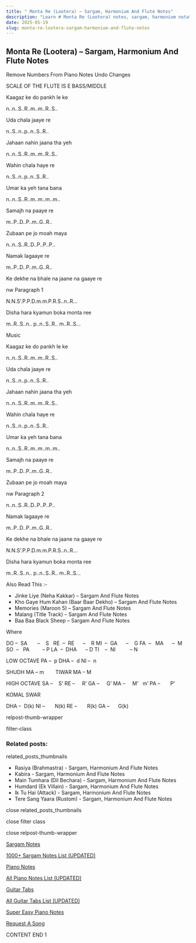```yaml
---
title: " Monta Re (Lootera) – Sargam, Harmonium And Flute Notes"
description: "Learn # Monta Re (Lootera) notes, sargam, harmonium notations and flute notes. Easy step-by-step tutorial for beginners."
date: 2025-05-19
slug: monta-re-lootera-sargam-harmonium-and-flute-notes
---
```


## Monta Re (Lootera) – Sargam, Harmonium And Flute Notes

Remove Numbers From Piano Notes
Undo Changes

SCALE OF THE FLUTE IS E BASS/MIDDLE

Kaagaz ke do pankh le ke

n..n..S..R..m..m..R..S..

Uda chala jaaye re

n..S..n..p..n..S..R..

Jahaan nahin jaana tha yeh

n..n..S..R..m..m..R..S..

Wahin chala haye re

n..S..n..p..n..S..R..

Umar ka yeh tana bana

n..n..S..R..m..m..m..m..

Samajh na paaye re

m..P..D..P..m..G..R..

Zubaan pe jo moah maya

n..n..S..R..D..P..P..P..

Namak lagaaye re

m..P..D..P..m..G..R..

Ke dekhe na bhale na jaane na gaaye re

nw Paragraph 1

N.N.S’.P.P.D.m.m.P.R.S..n..R…

Disha hara kyamun boka monta ree

m..R..S..n.. p..n..S..R.. m..R..S…

Music

Kaagaz ke do pankh le ke

n..n..S..R..m..m..R..S..

Uda chala jaaye re

n..S..n..p..n..S..R..

Jahaan nahin jaana tha yeh

n..n..S..R..m..m..R..S..

Wahin chala haye re

n..S..n..p..n..S..R..

Umar ka yeh tana bana

n..n..S..R..m..m..m..m..

Samajh na paaye re

m..P..D..P..m..G..R..

Zubaan pe jo moah maya

nw Paragraph 2

n..n..S..R..D..P..P..P..

Namak lagaaye re

m..P..D..P..m..G..R..

Ke dekhe na bhale na jaane na gaaye re

N.N.S’.P.P.D.m.m.P.R.S..n..R…

Disha hara kyamun boka monta ree

m..R..S..n.. p..n..S..R.. m..R..S…

Also Read This :-

- Jinke Liye (Neha Kakkar) – Sargam And Flute Notes
- Kho Gaye Hum Kahan (Baar Baar Dekho) – Sargam And Flute Notes
- Memories (Maroon 5) – Sargam And Flute Notes
- Malang (Title Track) – Sargam And Flute Notes
- Baa Baa Black Sheep – Sargam And Flute Notes

Where

DO –  SA       –    S  
RE  –  RE      –    R
MI  –  GA      –    G
FA  –   MA      –  M
SO  –   PA         – P
LA  –  DHA      – D
TI    –  NI          – N

LOW OCTAVE
PA –  p
DHA –  d
NI –  n

SHUDH MA – m        TIWAR MA – M

HIGH OCTAVE
SA –    S’
RE –     R’
GA –     G’
MA –     M’   m’
PA –       P’

KOMAL SWAR

DHA –  D(k)
NI –       N(k)
RE –       R(k)
GA –      G(k)

relpost-thumb-wrapper

filter-class

### Related posts:

related_posts_thumbnails

- Rasiya (Brahmastra) - Sargam, Harmonium And Flute Notes
- Kabira - Sargam, Harmonium And Flute Notes
- Main Tumhara (Dil Bechara) - Sargam, Harmonium And Flute Notes
- Humdard (Ek Villain) - Sargam, Harmonium And Flute Notes
- Ik Tu Hai (Attack) - Sargam, Harmonium And Flute Notes
- Tere Sang Yaara (Rustom) - Sargam, Harmonium And Flute Notes

close related_posts_thumbnails

close filter class

close relpost-thumb-wrapper

[Sargam Notes](/sargam-notes.html)

[1000+ Sargam Notes List (UPDATED)](/all-songs-list-sargam-notes.html)

[Piano Notes](/piano-notes.html)

[All Piano Notes List (UPDATED)](/all-songs-list-piano-notes.html)

[Guitar Tabs](/guitar-tabs.html)

[All Guitar Tabs List (UPDATED)](/all-songs-list-guitar-tabs.html)

[Super Easy Piano Notes](https://studywall.in/)

[Request A Song](/request-a-song.html)

CONTENT END 1
